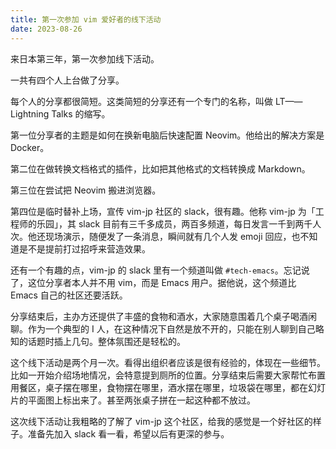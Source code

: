 ```yaml
---
title: 第一次参加 vim 爱好者的线下活动
date: 2023-08-26
---
```

来日本第三年，第一次参加线下活动。

一共有四个人上台做了分享。

每个人的分享都很简短。这类简短的分享还有一个专门的名称，叫做 LT——Lightning Talks 的缩写。

第一位分享者的主题是如何在换新电脑后快速配置 Neovim。他给出的解决方案是 Docker。

第二位在做转换文档格式的插件，比如把其他格式的文档转换成 Markdown。

第三位在尝试把 Neovim 搬进浏览器。

第四位是临时替补上场，宣传 vim-jp 社区的 slack，很有趣。他称  vim-jp 为「工程师的乐园」，其 slack 目前有三千多成员，两百多频道，每日发言一千到两千人次。他还现场演示，随便发了一条消息，瞬间就有几个人发 emoji 回应，也不知道是不是提前打过招呼来营造效果。

还有一个有趣的点，vim-jp 的 slack 里有一个频道叫做 `#tech-emacs`。忘记说了，这位分享者本人并不用 vim，而是 Emacs 用户。据他说，这个频道比 Emacs 自己的社区还要活跃。

分享结束后，主办方还提供了丰盛的食物和酒水，大家随意围着几个桌子喝酒闲聊。作为一个典型的 I 人，在这种情况下自然是放不开的，只能在别人聊到自己略知的话题时插上几句。整体氛围还是轻松的。

这个线下活动是两个月一次。看得出组织者应该是很有经验的，体现在一些细节。比如一开始介绍场地情况，会特意提到厕所的位置。分享结束后需要大家帮忙布置用餐区，桌子摆在哪里，食物摆在哪里，酒水摆在哪里，垃圾袋在哪里，都在幻灯片的平面图上标出来了。甚至两张桌子拼在一起这种都不放过。

这次线下活动让我粗略的了解了 vim-jp 这个社区，给我的感觉是一个好社区的样子。准备先加入 slack 看一看，希望以后有更深的参与。